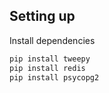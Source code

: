 ## Setting up

Install dependencies

```bash
pip install tweepy
pip install redis
pip install psycopg2
```
